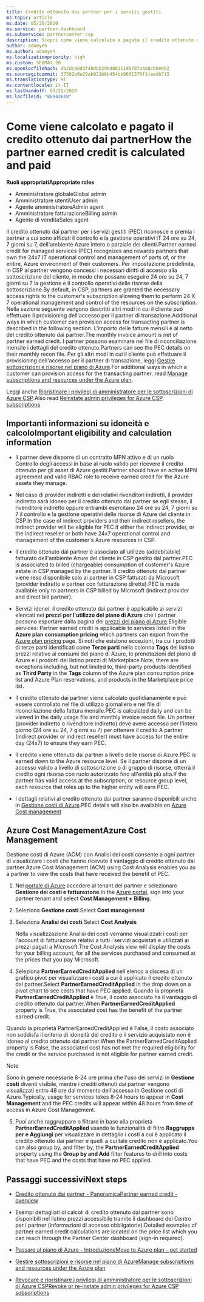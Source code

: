 ```yaml
---
title: Credito ottenuto dai partner per i servizi gestiti
ms.topic: article
ms.date: 05/26/2020
ms.service: partner-dashboard
ms.subservice: partnercenter-csp
description: Scopri come viene calcolato e pagato il credito ottenuto dai partner Microsoft (PEC) per i servizi gestiti e come verificare se possiedi i requisiti richiesti.
author: adamyeh
ms.author: adamyeh
ms.localizationpriority: high
ms.custom: SEOMAY.20
ms.openlocfilehash: db2dc98d3f40dbb29bd00111d8787a4a8cb0e082
ms.sourcegitcommit: 37562b0e29ab921b6b454bb9801376f1feedb715
ms.translationtype: HT
ms.contentlocale: it-IT
ms.lasthandoff: 07/22/2020
ms.locfileid: "86943618"
---
```

# <a name="how-the-partner-earned-credit-is-calculated-and-paid"></a><span data-ttu-id="e7904-103">Come viene calcolato e pagato il credito ottenuto dai partner</span><span class="sxs-lookup"><span data-stu-id="e7904-103">How the partner earned credit is calculated and paid</span></span>

<span data-ttu-id="e7904-104">**Ruoli appropriati**</span><span class="sxs-lookup"><span data-stu-id="e7904-104">**Appropriate roles**</span></span>

- <span data-ttu-id="e7904-105">Amministratore globale</span><span class="sxs-lookup"><span data-stu-id="e7904-105">Global admin</span></span>
- <span data-ttu-id="e7904-106">Amministratore utenti</span><span class="sxs-lookup"><span data-stu-id="e7904-106">User admin</span></span>
- <span data-ttu-id="e7904-107">Agente amministratore</span><span class="sxs-lookup"><span data-stu-id="e7904-107">Admin agent</span></span>
- <span data-ttu-id="e7904-108">Amministratore fatturazione</span><span class="sxs-lookup"><span data-stu-id="e7904-108">Billing admin</span></span>
- <span data-ttu-id="e7904-109">Agente di vendita</span><span class="sxs-lookup"><span data-stu-id="e7904-109">Sales agent</span></span>

<span data-ttu-id="e7904-110">Il credito ottenuto dai partner per i servizi gestiti (PEC) riconosce e premia i partner a cui sono affidati il controllo e la gestione operativi IT 24 ore su 24, 7 giorni su 7, dell'ambiente Azure intero o parziale dei clienti.</span><span class="sxs-lookup"><span data-stu-id="e7904-110">Partner earned credit for managed services (PEC) recognizes and rewards partners that own the 24x7 IT operational control and management of parts of, or the entire, Azure environment of their customers.</span></span> <span data-ttu-id="e7904-111">Per impostazione predefinita, in CSP ai partner vengono concessi i necessari diritti di accesso alla sottoscrizione del cliente, in modo che possano eseguire 24 ore su 24, 7 giorni su 7 la gestione e il controllo operativi delle risorse della sottoscrizione.</span><span class="sxs-lookup"><span data-stu-id="e7904-111">By default, in CSP, partners are granted the necessary access rights to the customer's subscription allowing them to perform 24 X 7 operational management and control of the resources on the subscription.</span></span> <span data-ttu-id="e7904-112">Nella sezione seguente vengono descritti altri modi in cui il cliente può effettuare il provisioning dell'accesso per il partner di transazione.</span><span class="sxs-lookup"><span data-stu-id="e7904-112">Additional ways in which customer can provision access for transacting partner is described in the following section.</span></span> <span data-ttu-id="e7904-113">L'importo delle fatture mensili è al netto del credito ottenuto dai partner.</span><span class="sxs-lookup"><span data-stu-id="e7904-113">The monthly invoice amount is net of partner earned credit.</span></span> <span data-ttu-id="e7904-114">I partner possono esaminare nel file di riconciliazione mensile i dettagli del credito ottenuto.</span><span class="sxs-lookup"><span data-stu-id="e7904-114">Partners can see the PEC details on their monthly recon file.</span></span> <span data-ttu-id="e7904-115">Per gli altri modi in cui il cliente può effettuare il provisioning dell'accesso per il partner di transazione, leggi [Gestire sottoscrizioni e risorse nel piano di Azure](azure-plan-manage.md).</span><span class="sxs-lookup"><span data-stu-id="e7904-115">For additional ways in which a customer can provision access for the transacting partner, read [Manage subscriptions and resources under the Azure plan](azure-plan-manage.md).</span></span>

<span data-ttu-id="e7904-116">Leggi anche [Ripristinare i privilegi di amministratore per le sottoscrizioni di Azure CSP](revoke-reinstate-csp.md).</span><span class="sxs-lookup"><span data-stu-id="e7904-116">Also read [Reinstate admin privileges for Azure CSP subscriptions](revoke-reinstate-csp.md)</span></span>

## <a name="important-eligibility-and-calculation-information"></a><span data-ttu-id="e7904-117">Importanti informazioni su idoneità e calcolo</span><span class="sxs-lookup"><span data-stu-id="e7904-117">Important eligibility and calculation information</span></span>

- <span data-ttu-id="e7904-118">Il partner deve disporre di un contratto MPN attivo e di un ruolo Controllo degli accessi in base al ruolo valido per ricevere il credito ottenuto per gli asset di Azure gestiti.</span><span class="sxs-lookup"><span data-stu-id="e7904-118">Partner should have an active MPN agreement and valid RBAC role to receive earned credit for the Azure assets they manage.</span></span> 

- <span data-ttu-id="e7904-119">Nel caso di provider indiretti e dei relativi rivenditori indiretti, il provider indiretto sarà idoneo per il credito ottenuto dai partner se egli stesso, il rivenditore indiretto oppure entrambi esercitano 24 ore su 24, 7 giorni su 7 il controllo e la gestione operativi delle risorse di Azure del cliente in CSP.</span><span class="sxs-lookup"><span data-stu-id="e7904-119">In the case of indirect providers and their indirect resellers, the indirect provider will be eligible for PEC if either the indirect provider, or the indirect reseller or both have 24x7 operational control and management of the customer's Azure resources in CSP.</span></span>

- <span data-ttu-id="e7904-120">Il credito ottenuto dai partner è associato all'utilizzo (addebitabile) fatturato dell'ambiente Azure del cliente in CSP gestito dal partner.</span><span class="sxs-lookup"><span data-stu-id="e7904-120">PEC is associated to billed (chargeable) consumption of customer's Azure estate in CSP managed by the partner.</span></span> <span data-ttu-id="e7904-121">Il credito ottenuto dai partner viene reso disponibile solo ai partner in CSP fatturati da Microsoft (provider indiretto e partner con fatturazione diretta).</span><span class="sxs-lookup"><span data-stu-id="e7904-121">PEC is made available only to partners in CSP billed by Microsoft (indirect provider and direct bill partner).</span></span> 

- <span data-ttu-id="e7904-122">Servizi idonei: il credito ottenuto dai partner è applicabile ai servizi elencati nei **prezzi per l'utilizzo del piano di Azure** che i partner possono esportare dalla pagina dei [prezzi del piano di Azure](https://partner.microsoft.com/commerce/sales).</span><span class="sxs-lookup"><span data-stu-id="e7904-122">Eligible services: Partner earned credit is applicable to services listed in the **Azure plan consumption pricing** which partners can export from the [Azure plan pricing](https://partner.microsoft.com/commerce/sales) page.</span></span> <span data-ttu-id="e7904-123">Si noti che esistono eccezioni, tra cui i prodotti di terze parti identificati come **Terze parti** nella colonna **Tags** del listino prezzi relativo ai consumi del piano di Azure, le prenotazioni del piano di Azure e i prodotti del listino prezzi di Marketplace.</span><span class="sxs-lookup"><span data-stu-id="e7904-123">Note, there are exceptions including, but not limited to, third-party products identified as **Third Party** in  the **Tags** column of the Azure plan consumption price list and Azure Plan reservations, and products in the Marketplace price list.</span></span>

- <span data-ttu-id="e7904-124">Il credito ottenuto dai partner viene calcolato quotidianamente e può essere controllato nel file di utilizzo giornaliero e nel file di riconciliazione della fattura mensile.</span><span class="sxs-lookup"><span data-stu-id="e7904-124">PEC is calculated daily and can be viewed in the daily usage file and monthly invoice recon file.</span></span> <span data-ttu-id="e7904-125">Un partner (provider indiretto o rivenditore indiretto) deve avere accesso per l'intero giorno (24 ore su 24, 7 giorni su 7) per ottenere il credito.</span><span class="sxs-lookup"><span data-stu-id="e7904-125">A partner (indirect provider or indirect reseller) must have access for the entire day (24x7) to ensure they earn PEC.</span></span>  

- <span data-ttu-id="e7904-126">Il credito viene ottenuto dai partner a livello delle risorse di Azure.</span><span class="sxs-lookup"><span data-stu-id="e7904-126">PEC is earned down to the Azure resource level.</span></span> <span data-ttu-id="e7904-127">Se il partner dispone di un accesso valido a livello di sottoscrizione o di gruppo di risorse, otterrà il credito ogni risorsa con ruolo autorizzato fino all'entità più alta.</span><span class="sxs-lookup"><span data-stu-id="e7904-127">If the partner has valid access at the subscription, or resource group level, each resource that roles up to the higher entity will earn PEC.</span></span>  

- <span data-ttu-id="e7904-128">I dettagli relativi al credito ottenuto dai partner saranno disponibili anche in [Gestione costi di Azure](https://go.microsoft.com/fwlink/?linkid=2106482).</span><span class="sxs-lookup"><span data-stu-id="e7904-128">PEC details will also be available on [Azure Cost management](https://go.microsoft.com/fwlink/?linkid=2106482)</span></span>

## <a name="azure-cost-management"></a><span data-ttu-id="e7904-129">Azure Cost Management</span><span class="sxs-lookup"><span data-stu-id="e7904-129">Azure Cost Management</span></span>

<span data-ttu-id="e7904-130">Gestione costi di Azure (ACM) con Analisi dei costi consente a ogni partner di visualizzare i costi che hanno ricevuto il vantaggio di credito ottenuto dai partner.</span><span class="sxs-lookup"><span data-stu-id="e7904-130">Azure Cost Management (ACM) using Cost Analysis enables you as a partner to view the costs that have received the benefit of PEC.</span></span>  

1. <span data-ttu-id="e7904-131">Nel [portale di Azure](https://portal.azure.com) accedere al tenant del partner e selezionare **Gestione dei costi e fatturazione**.</span><span class="sxs-lookup"><span data-stu-id="e7904-131">In the [Azure portal](https://portal.azure.com), sign into your partner tenant and select **Cost Management + Billing**.</span></span>

2. <span data-ttu-id="e7904-132">Seleziona **Gestione costi**.</span><span class="sxs-lookup"><span data-stu-id="e7904-132">Select **Cost management**</span></span>

3. <span data-ttu-id="e7904-133">Seleziona **Analisi dei costi**.</span><span class="sxs-lookup"><span data-stu-id="e7904-133">Select **Cost Analysis**</span></span>

   <span data-ttu-id="e7904-134">Nella visualizzazione Analisi dei costi verranno visualizzati i costi per l'account di fatturazione relativi a tutti i servizi acquistati e utilizzati ai prezzi pagati a Microsoft.</span><span class="sxs-lookup"><span data-stu-id="e7904-134">The Cost Analysis view will display the costs for your billing account, for all the services purchased and consumed at the prices that you pay Microsoft.</span></span>

4. <span data-ttu-id="e7904-135">Seleziona **PartnerEarnedCreditApplied** nell'elenco a discesa di un grafico pivot per visualizzare i costi a cui è applicato il credito ottenuto dai partner.</span><span class="sxs-lookup"><span data-stu-id="e7904-135">Select **PartnerEarnedCreditApplied** in the drop down on a pivot chart to see costs that have PEC applied.</span></span> <span data-ttu-id="e7904-136">Quando la proprietà **PartnerEarnedCreditApplied** è True, il costo associato ha il vantaggio di credito ottenuto dai partner.</span><span class="sxs-lookup"><span data-stu-id="e7904-136">When **PartnerEarnedCreditApplied** property is True, the associated cost has the benefit of the partner earned credit.</span></span> 

<span data-ttu-id="e7904-137">Quando la proprietà PartnerEarnedCreditApplied è False, il costo associato non soddisfa il criterio di idoneità del credito o il servizio acquistato non è idoneo al credito ottenuto dai partner.</span><span class="sxs-lookup"><span data-stu-id="e7904-137">When the PartnerEarnedCreditApplied property is False, the associated cost has not met the required eligibility for the credit or the service purchased is not eligible for partner earned credit.</span></span>

>[!NOTE] 
><span data-ttu-id="e7904-138">Sono in genere necessarie 8-24 ore prima che l'uso dei servizi in **Gestione costi** diventi visibile, mentre i crediti ottenuti dai partner vengono visualizzati entro 48 ore dal momento dell'accesso in Gestione costi di Azure.</span><span class="sxs-lookup"><span data-stu-id="e7904-138">Typically, usage for services takes 8-24 hours to appear in **Cost Management** and the PEC credits will appear within 48 hours from time of access in Azure Cost Management.</span></span>

5. <span data-ttu-id="e7904-139">Puoi anche raggruppare o filtrare in base alla proprietà **PartnerEarnedCreditApplied** usando le funzionalità di filtro **Raggruppa per e Aggiungi** per visualizzare in dettaglio i costi a cui è applicato il credito ottenuto dai partner e quelli a cui tale credito non è applicato.</span><span class="sxs-lookup"><span data-stu-id="e7904-139">You can also group by, and filter by, the **PartnerEarnedCreditApplied** property using the **Group by and Add** filter features to drill into costs that have PEC and the costs that have no PEC applied.</span></span>

## <a name="next-steps"></a><span data-ttu-id="e7904-140">Passaggi successivi</span><span class="sxs-lookup"><span data-stu-id="e7904-140">Next steps</span></span>

- [<span data-ttu-id="e7904-141">Credito ottenuto dai partner - Panoramica</span><span class="sxs-lookup"><span data-stu-id="e7904-141">Partner earned credit - overview</span></span>](partner-earned-credit.md)

- <span data-ttu-id="e7904-142">Esempi dettagliati di calcoli di credito ottenuto dai partner sono disponibili nel listino prezzi accessibile tramite il dashboard del Centro per i partner (informazioni di accesso obbligatorie).</span><span class="sxs-lookup"><span data-stu-id="e7904-142">Detailed examples of partner earned credit calculations are located on the price list which you can reach through the Partner Center dashboard (sign-in required).</span></span>

- [<span data-ttu-id="e7904-143">Passare al piano di Azure - Introduzione</span><span class="sxs-lookup"><span data-stu-id="e7904-143">Move to Azure plan - get started</span></span>](azure-plan-get-started.md)

- [<span data-ttu-id="e7904-144">Gestire sottoscrizioni e risorse nel piano di Azure</span><span class="sxs-lookup"><span data-stu-id="e7904-144">Manage subscriptions and resources under the Azure plan</span></span>](azure-plan-manage.md)

- [<span data-ttu-id="e7904-145">Revocare e ripristinare i privilegi di amministratore per le sottoscrizioni di Azure CSP</span><span class="sxs-lookup"><span data-stu-id="e7904-145">Revoke or re-instate admin privileges for Azure CSP subscriptions  </span></span>](revoke-reinstate-csp.md)

